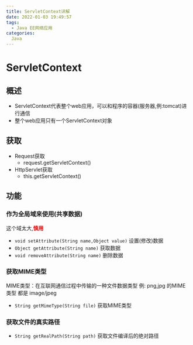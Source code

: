 ```yaml
---
title: ServletContext详解
date: 2022-01-03 19:49:57
tags:
  - Java EE网络应用
categories:
  Java
---
```


# ServletContext

## 概述
  - ServletContext代表整个web应用，可以和程序的容器(服务器,例:tomcat)进行通信
  - 整个web应用只有一个ServletContext对象

## 获取
  - Request获取
    - request.getServletContext() 
  - HttpServlet获取
    - this.getServletContext()

## 功能

### 作为全局域来使用(共享数据)
这个域太大,**<font color='red'>慎用</font>**
  - `void setAttribute(String name,Object value)` 设置(修改)数据
  - `Object getAttribute(String name)`  获取数据
  - `void removeAttribute(String name)` 删除数据

### 获取MIME类型
MIME类型：在互联网通信过程中传输的一种文件数据类型
  例: png,jpg 的MIME类型 都是 image/jpeg
  - `String getMimeType(String file)` 获取MIME类型

### 获取文件的真实路径
  - `String getRealPath(String path)` 获取文件编译后的绝对路径

